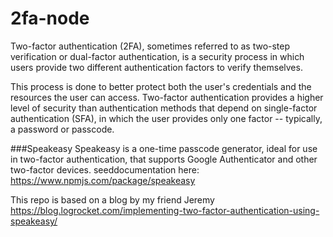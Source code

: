 # 2fa-node

Two-factor authentication (2FA), sometimes referred to as two-step verification or dual-factor authentication, is a security process in which users provide two different authentication factors to verify themselves.

This process is done to better protect both the user's credentials and the resources the user can access. Two-factor authentication provides a higher level of security than authentication methods that depend on single-factor authentication (SFA), in which the user provides only one factor -- typically, a password or passcode. 


###Speakeasy
Speakeasy is a one-time passcode generator, ideal for use in two-factor authentication, that supports Google Authenticator and other two-factor devices.
seeddocumentation here: 
https://www.npmjs.com/package/speakeasy

This repo is based on a blog by my friend Jeremy 
https://blog.logrocket.com/implementing-two-factor-authentication-using-speakeasy/
